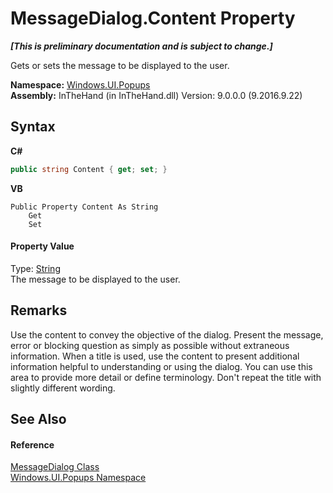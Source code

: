 # MessageDialog.Content Property 
 _**\[This is preliminary documentation and is subject to change.\]**_

Gets or sets the message to be displayed to the user.

**Namespace:**&nbsp;<a href="N_Windows_UI_Popups">Windows.UI.Popups</a><br />**Assembly:**&nbsp;InTheHand (in InTheHand.dll) Version: 9.0.0.0 (9.2016.9.22)

## Syntax

**C#**<br />
``` C#
public string Content { get; set; }
```

**VB**<br />
``` VB
Public Property Content As String
	Get
	Set
```


#### Property Value
Type: <a href="http://msdn2.microsoft.com/en-us/library/s1wwdcbf" target="_blank">String</a><br />The message to be displayed to the user.

## Remarks
Use the content to convey the objective of the dialog. Present the message, error or blocking question as simply as possible without extraneous information. 
When a title is used, use the content to present additional information helpful to understanding or using the dialog. You can use this area to provide more detail or define terminology. Don't repeat the title with slightly different wording.


## See Also


#### Reference
<a href="T_Windows_UI_Popups_MessageDialog">MessageDialog Class</a><br /><a href="N_Windows_UI_Popups">Windows.UI.Popups Namespace</a><br />